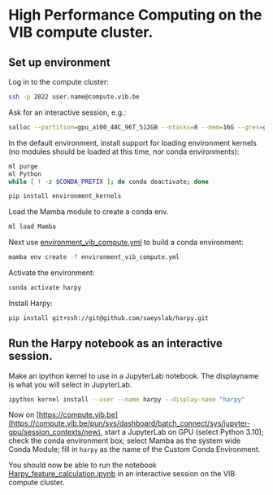 # High Performance Computing on the VIB compute cluster.

## Set up environment

Log in to the compute cluster:

```bash
ssh -p 2022 user.name@compute.vib.be
```

Ask for an interactive session, e.g.:

```bash
salloc --partition=gpu_a100_48C_96T_512GB --ntasks=8 --mem=16G --gres=gpu:1 --time=02:00:00
```

In the default environment, install support for loading environment kernels (no modules should be loaded at this time, nor conda environments):

```bash
ml purge
ml Python
while [ ! -z $CONDA_PREFIX ]; do conda deactivate; done

pip install environment_kernels
```

Load the Mamba module to create a conda env.

```bash
ml load Mamba
```

Next use [environment_vib_compute.yml](../environment_vib_compute.yml) to build a conda environment:

```bash
mamba env create -f environment_vib_compute.yml
```

Activate the environment:

```bash
conda activate harpy
```

Install Harpy:

```bash
pip install git+ssh://git@github.com/saeyslab/harpy.git
```

## Run the Harpy notebook as an interactive session.

Make an ipython kernel to use in a JupyterLab notebook. The displayname is what you will select in JupyterLab.

```bash
ipython kernel install --user --name harpy --display-name "harpy"
```

Now on [https://compute.vib.be](https://compute.vib.be/pun/sys/dashboard/batch_connect/sys/jupyter-gpu/session_contexts/new), start a JupyterLab on GPU (select Python 3.10); check the conda environment box; select Mamba as the system wide Conda Module; fill in `harpy` as the name of the Custom Conda Environment.

You should now be able to run the notebook [Harpy_feature_calculation.ipynb](../docs/tutorials/Harpy_feature_calculation.ipynb) in an interactive session on the VIB compute cluster.
